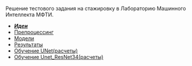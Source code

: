 Решение тестового задания на стажировку в Лабораторию Машинного Интеллекта МФТИ.

* ***[ Идеи](https://github.com/Ivanlasich/machine-intelligence-laboratory/blob/master/cigarette_butt_segmentation/articles.ipynb)***
* [ Препроцессинг](https://github.com/Ivanlasich/machine-intelligence-laboratory/blob/master/cigarette_butt_segmentation/preprocessing.ipynb)
* [ Модели ](https://github.com/Ivanlasich/machine-intelligence-laboratory/blob/master/cigarette_butt_segmentation/model.ipynb)
* [ Результаты ](https://github.com/Ivanlasich/machine-intelligence-laboratory/blob/master/cigarette_butt_segmentation/report.ipynb)
* [ Обучение UNet(расчеты)](https://github.com/Ivanlasich/machine-intelligence-laboratory/blob/master/cigarette_butt_segmentation/unet.ipynb)
* [ Обучение Unet_ResNet34(расчеты)](https://github.com/Ivanlasich/machine-intelligence-laboratory/blob/master/cigarette_butt_segmentation/Unet_ResNet34.ipynb)